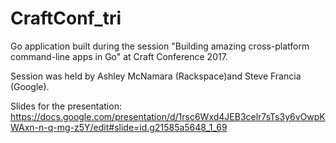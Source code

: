 # CraftConf_tri
Go application built during the session "Building amazing cross-platform command-line apps in Go" at Craft Conference 2017.

Session was held by Ashley McNamara (Rackspace)and Steve Francia (Google).

Slides for the presentation:
https://docs.google.com/presentation/d/1rsc6Wxd4JEB3celr7sTs3y6vOwpKWAxn-n-q-mg-z5Y/edit#slide=id.g21585a5648_1_69
